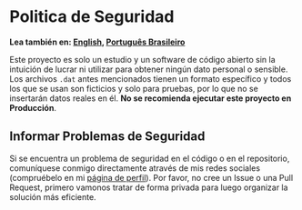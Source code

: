 # Politica de Seguridad

**Lea también en: [English], [Português Brasileiro]**

Este proyecto es solo un estudio y un software de código abierto sin la intuición
de lucrar ni utilizar para obtener ningún dato personal o sensible.
Los archivos `.dat` antes mencionados tienen un formato específico y todos los
que se usan son ficticios y solo para pruebas, por lo que no se insertarán
datos reales en él.
**No se recomienda ejecutar este proyecto en Producción**.

## Informar Problemas de Seguridad

Si se encuentra un problema de seguridad en el código o en el repositorio,
comuníquese conmigo directamente através de mis redes sociales (compruébelo en mi
[página de perfil]).
Por favor, no cree un Issue o una Pull Request, primero vamonos tratar de forma
privada para luego organizar la solución más eficiente.

[English]: ./SECURITY.md
[Português Brasileiro]: ./SECURITY.PT-BR.md
[página de perfil]: https://github.com/Mestre-Tramador#social-med
